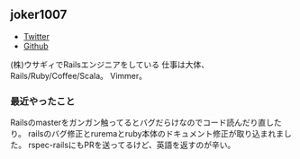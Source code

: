 ## joker1007

- [Twitter](https://twitter.com/joker1007)
- [Github](https://github.com/joker1007)

(株)ウサギィでRailsエンジニアをしている
仕事は大体、Rails/Ruby/Coffee/Scala。
Vimmer。

### 最近やったこと
Railsのmasterをガンガン触ってるとバグだらけなのでコード読んだり直したり。
railsのバグ修正とruremaとruby本体のドキュメント修正が取り込まれました。
rspec-railsにもPRを送ってるけど、英語を返すのが辛い。
